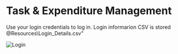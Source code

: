 # Task & Expenditure Management
Use your login credentials to log in. Login informarion CSV is stored @Resources\Login_Details.csv"

![Login](https://github.com/Samitha10/Task-and-Expenditure-Management-System/assets/145892250/4e10cc19-12a6-4e4c-a7c7-bf9e8e9b3c29)
